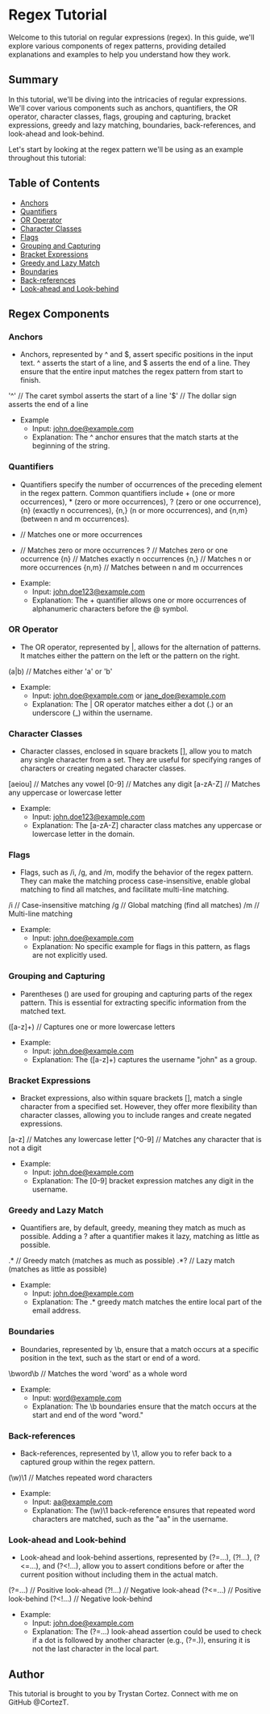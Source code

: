 # Regex Tutorial

Welcome to this tutorial on regular expressions (regex). In this guide, we'll explore various components of regex patterns, providing detailed explanations and examples to help you understand how they work.


## Summary

In this tutorial, we'll be diving into the intricacies of regular expressions. We'll cover various components such as anchors, quantifiers, the OR operator, character classes, flags, grouping and capturing, bracket expressions, greedy and lazy matching, boundaries, back-references, and look-ahead and look-behind.

Let's start by looking at the regex pattern we'll be using as an example throughout this tutorial:
## Table of Contents

- [Anchors](#anchors)
- [Quantifiers](#quantifiers)
- [OR Operator](#or-operator)
- [Character Classes](#character-classes)
- [Flags](#flags)
- [Grouping and Capturing](#grouping-and-capturing)
- [Bracket Expressions](#bracket-expressions)
- [Greedy and Lazy Match](#greedy-and-lazy-match)
- [Boundaries](#boundaries)
- [Back-references](#back-references)
- [Look-ahead and Look-behind](#look-ahead-and-look-behind)

## Regex Components

### Anchors

- Anchors, represented by ^ and $, assert specific positions in the input text. ^ asserts the start of a line, and $ asserts the end of a line. They ensure that the entire input matches the regex pattern from start to finish.

'^' // The caret symbol asserts the start of a line
'$' // The dollar sign asserts the end of a line

- Example
  - Input: john.doe@example.com
  - Explanation: The ^ anchor ensures that the match starts at the beginning of the string.

### Quantifiers

- Quantifiers specify the number of occurrences of the preceding element in the regex pattern. Common quantifiers include + (one or more occurrences), * (zero or more occurrences), ? (zero or one occurrence), {n} (exactly n occurrences), {n,} (n or more occurrences), and {n,m} (between n and m occurrences).

+ // Matches one or more occurrences
* // Matches zero or more occurrences
? // Matches zero or one occurrence
{n} // Matches exactly n occurrences
{n,} // Matches n or more occurrences
{n,m} // Matches between n and m occurrences

- Example:
  - Input: john.doe123@example.com
  - Explanation: The + quantifier allows one or more occurrences of alphanumeric characters before the @ symbol.

### OR Operator

- The OR operator, represented by |, allows for the alternation of patterns. It matches either the pattern on the left or the pattern on the right.

(a|b) // Matches either 'a' or 'b'

- Example:
  - Input: john.doe@example.com or jane_doe@example.com
  - Explanation: The | OR operator matches either a dot (.) or an underscore (_) within the username.

### Character Classes

- Character classes, enclosed in square brackets [], allow you to match any single character from a set. They are useful for specifying ranges of characters or creating negated character classes.

[aeiou] // Matches any vowel
[0-9] // Matches any digit
[a-zA-Z] // Matches any uppercase or lowercase letter

- Example:
  - Input: john.doe123@example.com
  - Explanation: The [a-zA-Z] character class matches any uppercase or lowercase letter in the domain.


### Flags

- Flags, such as /i, /g, and /m, modify the behavior of the regex pattern. They can make the matching process case-insensitive, enable global matching to find all matches, and facilitate multi-line matching.

/i // Case-insensitive matching
/g // Global matching (find all matches)
/m // Multi-line matching

- Example:
  - Input: john.doe@example.com
  - Explanation: No specific example for flags in this pattern, as flags are not explicitly used.

### Grouping and Capturing

- Parentheses () are used for grouping and capturing parts of the regex pattern. This is essential for extracting specific information from the matched text.

([a-z]+) // Captures one or more lowercase letters

- Example:
  - Input: john.doe@example.com
  - Explanation: The ([a-z]+) captures the username "john" as a group.

### Bracket Expressions

- Bracket expressions, also within square brackets [], match a single character from a specified set. However, they offer more flexibility than character classes, allowing you to include ranges and create negated expressions.

[a-z] // Matches any lowercase letter
[^0-9] // Matches any character that is not a digit

- Example:
  - Input: john.doe@example.com
  - Explanation: The [0-9] bracket expression matches any digit in the username.

### Greedy and Lazy Match

- Quantifiers are, by default, greedy, meaning they match as much as possible. Adding a ? after a quantifier makes it lazy, matching as little as possible.

.* // Greedy match (matches as much as possible)
.*? // Lazy match (matches as little as possible)

- Example:
  - Input: john.doe@example.com
  - Explanation: The .* greedy match matches the entire local part of the email address.

### Boundaries

- Boundaries, represented by \b, ensure that a match occurs at a specific position in the text, such as the start or end of a word.

\bword\b // Matches the word 'word' as a whole word

- Example:
  - Input: word@example.com
  - Explanation: The \b boundaries ensure that the match occurs at the start and end of the word "word."

### Back-references

- Back-references, represented by \1, allow you to refer back to a captured group within the regex pattern.

(\w)\1 // Matches repeated word characters

- Example:
  - Input: aa@example.com
  - Explanation: The (\w)\1 back-reference ensures that repeated word characters are matched, such as the "aa" in the username.

### Look-ahead and Look-behind

- Look-ahead and look-behind assertions, represented by (?=...), (?!...), (?<=...), and (?<!...), allow you to assert conditions before or after the current position without including them in the actual match.

(?=...) // Positive look-ahead
(?!...) // Negative look-ahead
(?<=...) // Positive look-behind
(?<!...) // Negative look-behind

- Example:
  - Input: john.doe@example.com
  - Explanation: The (?=...) look-ahead assertion could be used to check if a dot is followed by another character (e.g., (?=.)), ensuring it is not the last character in the local part.

## Author

This tutorial is brought to you by Trystan Cortez. Connect with me on GitHub @CortezT.


